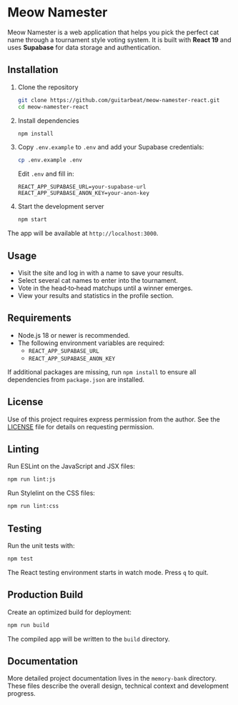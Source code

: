 # Meow Namester

Meow Namester is a web application that helps you pick the perfect cat name through a tournament style voting system. It is built with **React 19** and uses **Supabase** for data storage and authentication.

## Installation

1. Clone the repository

   ```bash
   git clone https://github.com/guitarbeat/meow-namester-react.git
   cd meow-namester-react
   ```
2. Install dependencies

   ```bash
   npm install
   ```
3. Copy `.env.example` to `.env` and add your Supabase credentials:

   ```bash
   cp .env.example .env
   ```

   Edit `.env` and fill in:

   ```env
   REACT_APP_SUPABASE_URL=your-supabase-url
   REACT_APP_SUPABASE_ANON_KEY=your-anon-key
   ```
4. Start the development server

   ```bash
   npm start
   ```

The app will be available at `http://localhost:3000`.

## Usage

- Visit the site and log in with a name to save your results.
- Select several cat names to enter into the tournament.
- Vote in the head‑to‑head matchups until a winner emerges.
- View your results and statistics in the profile section.

## Requirements

- Node.js 18 or newer is recommended.
- The following environment variables are required:
  - `REACT_APP_SUPABASE_URL`
  - `REACT_APP_SUPABASE_ANON_KEY`

If additional packages are missing, run `npm install` to ensure all dependencies from `package.json` are installed.

## License

Use of this project requires express permission from the author. See the
[LICENSE](LICENSE) file for details on requesting permission.

## Linting

Run ESLint on the JavaScript and JSX files:

```bash
npm run lint:js
```

Run Stylelint on the CSS files:

```bash
npm run lint:css
```

## Testing

Run the unit tests with:

```bash
npm test
```

The React testing environment starts in watch mode. Press `q` to quit.

## Production Build

Create an optimized build for deployment:

```bash
npm run build
```

The compiled app will be written to the `build` directory.

## Documentation

More detailed project documentation lives in the `memory-bank` directory. These files describe the overall design, technical context and development progress.
